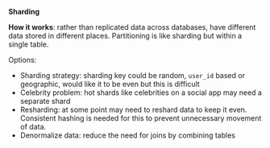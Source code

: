 **Sharding**

**How it works**: rather than replicated data across databases, have different data stored in different places. Partitioning is like sharding but within a single table.

Options:
* Sharding strategy: sharding key could be random, `user_id` based or geographic, would like it to be even but this is difficult
* Celebrity problem: hot shards like celebrities on a social app may need a separate shard
* Resharding: at some point may need to reshard data to keep it even. Consistent hashing is needed for this to prevent unnecessary movement of data.
* Denormalize data: reduce the need for joins by combining tables